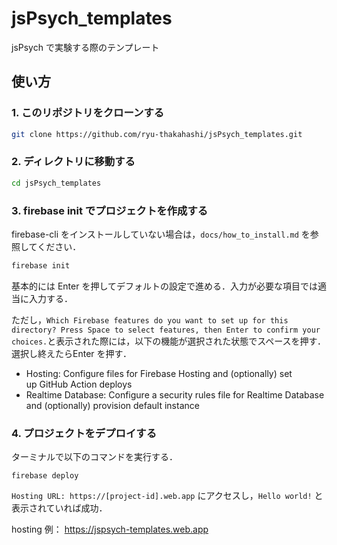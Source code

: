 # jsPsych_templates
jsPsych で実験する際のテンプレート

## 使い方

### 1. このリポジトリをクローンする

```bash
git clone https://github.com/ryu-thakahashi/jsPsych_templates.git
```

### 2. ディレクトリに移動する

```bash
cd jsPsych_templates
```

### 3. firebase init でプロジェクトを作成する

firebase-cli をインストールしていない場合は，`docs/how_to_install.md` を参照してください．

```bash
firebase init
```

基本的には Enter を押してデフォルトの設定で進める．入力が必要な項目では適当に入力する．

ただし，`Which Firebase features do you want to set up for this directory? Press Space to select features, then Enter to confirm your choices.`と表示された際には，以下の機能が選択された状態でスペースを押す．選択し終えたらEnter を押す．

- Hosting: Configure files for Firebase Hosting and (optionally) set  
up GitHub Action deploys
- Realtime Database: Configure a security rules file for Realtime Database and (optionally) provision default instance


### 4. プロジェクトをデプロイする

ターミナルで以下のコマンドを実行する．

```
firebase deploy
```

`Hosting URL: https://[project-id].web.app` にアクセスし，`Hello world!` と表示されていれば成功．

hosting 例： https://jspsych-templates.web.app